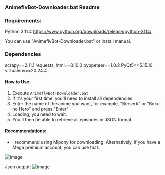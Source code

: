 ### AnimeflvBot-Downloader.bat Readme

### Requirements:

Python 3.11.4
https://www.python.org/downloads/release/python-3114/

You can use "AnimeflvBot-Downloader.bat" or install manual.

### Dependencies
scrapy==2.11.1
requests_html==0.10.0
pyppeteer==1.0.2
PyQt5==5.15.10
virtualenv==20.24.4


#### How to Use: 

1. Execute `AnimeflvBot-Downloader.bat`.
2. If it's your first time, you'll need to install all dependencies.
3. Enter the name of the anime you want, for example, "Berserk" or "Boku no Hero" and press "Enter"
4. Loading, you need to wait.
5. You'll then be able to retrieve all episodes in JSON format.

#### Recommendations:

- I recommend using Mipony for downloading. Alternatively, if you have a Mega premium account, you can use that.

![image](https://github.com/serranogallegogerardo/AnimeflvBot-Downloader/assets/98660245/60548ed8-840b-4122-b3f5-db2417f68c32)

Json output:
![image](https://github.com/serranogallegogerardo/AnimeflvBot-Downloader/assets/98660245/6c6b042d-a88f-499b-a186-72a4ab9edc3d)

